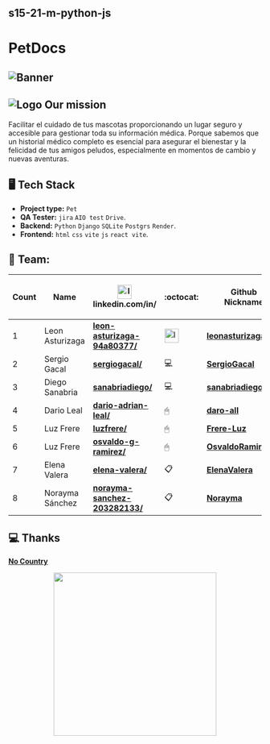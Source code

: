 ## s15-21-m-python-js

# PetDocs

## ![Banner](https://github.com/No-Country/S15-21-M-Python-Js/assets/149704038/36755634-694b-4de7-82dd-bfc35c9ddd9c)

## ![Logo](https://github.com/leonasturizaga/NCs15/assets/149704038/fcf04286-fe55-49b3-9c34-3cae70385e64) Our mission 
Facilitar el cuidado de tus mascotas proporcionando un lugar seguro y accesible para gestionar toda su información médica. Porque sabemos que un historial médico completo es esencial para asegurar el bienestar y la felicidad de tus amigos peludos, especialmente en momentos de cambio y nuevas aventuras. 

## 🖥 Tech Stack 

 * **Project type:** `Pet`
 * **QA Tester:** `jira` `AIO test` `Drive`.
  * **Backend:** `Python` `Django` `SQLite` `Postgrs` `Render`.
 * **Frontend:** `html` `css` `vite` `js` `react vite`.

## 📌 Team:


| Count | Name                                                                                   | <img src="https://static.licdn.com/aero-v1/sc/h/3loy7tajf3n0cho89wgg0fjre?raw=true" alt="Image" width="28vw"> <br /> linkedin.com/in/ | :octocat:| Github <br/> Nickname| Role <br /> (Only this project) |
| --- |--- | --- | --- | --- | ---: |
| 1  | Leon Asturizaga | [**leon-asturizaga-94a80377/**](https://www.linkedin.com/in/leon-asturizaga-94a80377/) | <img src="https://avatars.githubusercontent.com/u/128533111?v=4" alt="Image" width="28vw"> | [**leonasturizaga**](https://github.com/leonasturizaga) | PM   |
| 2  | Sergio Gacal | [**sergiogacal/**](https://www.linkedin.com/in/sergiogacal/) | 💻 | [**SergioGacal**](https://github.com/SergioGacal) | Backend   |
| 3  | Diego Sanabria | [**sanabriadiego/**](https://www.linkedin.com/in/sanabriadiego/) | 💻 | [**sanabriadiego**](https://github.com/sanabriadiego) | Backend   |
| 4  | Dario Leal | [**dario-adrian-leal/**](www.linkedin.com/in/dario-adrian-leal) |  🖱| [**daro-all**](https://github.com/daro-all) | Frondend   |
| 5  | Luz Frere | [**luzfrere/**](https://www.linkedin.com/in/luzfrere) | 🖱 | [**Frere-Luz**](https://github.com/Frere-Luz) | Frondend   |
| 6  | Luz Frere | [**osvaldo-g-ramirez/**](https://www.linkedin.com/in/osvaldo-g-ramirez/) | 🖱 | [**OsvaldoRamirez97**](https://github.com/OsvaldoRamirez97) | Frondend   |
| 7  | Elena Valera | [**elena-valera/**](www.linkedin.com/in/elena-valera)| 📋 | [**ElenaValera**](https://github.com/ElenaValera) | QA   |
| 8  | Norayma Sánchez| [**norayma-sanchez-203282133/**](https://www.linkedin.com/in/norayma-sanchez-203282133/)| 📋 | [**Norayma**](https://github.com/Norayma) | Tester   |

## :computer: Thanks

[**No Country**](https://www.nocountry.tech/)

<div style="text-align: center;">
  <img src="https://encrypted-tbn0.gstatic.com/images?q=tbn:ANd9GcQsukYB3HL90LSwYv_RIR2O2OlCV8Sbkx2eNHv8nRvOu8L16FxLQ0nPzY02wQ_BJOfQZw&usqp=CAU" align="center" width="324"/>
</div>


